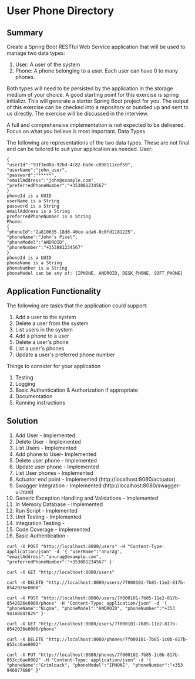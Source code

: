 User Phone Directory
==========  
        
## Summary

Create a Spring Boot RESTful Web Service application that will be used to manage two data types: 

1. User: A user of the system 
2. Phone: A phone belonging to a user. Each user can have 0 to many phones. 

Both types will need to be persisted by the application in the storage medium of your choice. 
A good starting point for this exercise is spring initializr. This will generate a starter Spring Boot
project for you. The output of this exercise can be checked into a repository or bundled up and sent to
us directly. The exercise will be discussed in the interview. 

A full and comprehensive implementation is not expected to be delivered. Focus on what you believe is most important. 
Data Types 

The following are representations of the two data types. These are not final and can be tailored to suit your application as needed. User: 
```curl
{ 
"userId":"93f3ed0a-92bd-4c82-ba0e-c098111cef59", 
"userName":"john_user", 
"password":"*****", 
"emailAddress":"john@example.com", 
"preferredPhoneNumber":"+353881234567" 
} 
phoneId is a UUID 
userName is a String 
password is a String 
emailAddress is a String 
preferredPhoneNumber is a String 
Phone: 
{ 
"phoneId":"2a810635-18d0-40ce-ada6-0c0fd1181225", 
"phoneName":"John's Pixel", 
"phoneModel":"ANDROID", 
"phoneNumber":"+353881234567" 
} 
phoneId is a UUID 
phoneName is a String 
phoneNumber is a String 
phoneModel can be any of: [IPHONE, ANDROID, DESK_PHONE, SOFT_PHONE] 
```
## Application Functionality 
The following are tasks that the application could support: 

1. Add a user to the system 
2. Delete a user from the system 
3. List users in the system 
4. Add a phone to a user 
5. Delete a user's phone 
6. List a user's phones 
7. Update a user's preferred phone number 

Things to consider for your application 
1. Testing 
2. Logging 
3. Basic Authentication & Authorization if appropriate 
4. Documentation 
5. Running instructions


## Solution
1. Add User - Implemented  
2. Delete User - Implemented
3. List Users - Implemented
4. Add phone to User- Implemented
5. Delete user phone - Implemented
6. Update user phone - Implemented
7. List User phones - Implemented
8. Actuator end point - Implemented (http://localhost:8080/actuator)
9. Swagger Integration - Implemented (http://localhost:8080/swagger-ui.html)
10. Generic Exception Handling and Validations - Implemented
11. In Memory Database - Implemented
12. Run Script - Implemented
13. Unit Testing - Implemented
14. Integration Testing - 
15. Code Coverage - Implemented
16. Basic Authentication - 

```curl
curl -X POST "http://localhost:8080/users" -H "Content-Type: application/json" -d '{ "userName":"anurag", "emailAddress":"anurag@example.com", "preferredPhoneNumber":"+353881234567" }'

curl -X GET "http://localhost:8080/users"

curl -X DELETE "http://localhost:8080/users/7f000101-7b85-11e2-817b-8542026e0000"

curl -X POST "http://localhost:8080/users/7f000101-7b85-11e2-817b-8542026e0000/phone" -H "Content-Type: application/json" -d '{ "phoneName":"Nigma", "phoneModel":"ANDROID", "phoneNumber":"+353 94188847829" }'

curl -X GET "http://localhost:8080/users/7f000101-7b85-11e2-817b-8542026e0000/phone"

curl -X DELETE "http://localhost:8080/phones/7f000101-7b85-1c0b-817b-853cc6ae0002"

curl -X PUT "http://localhost:8080/phones/7f000101-7b85-1c0b-817b-853cc6ae0002" -H "Content-Type: application/json" -d '{ "phoneName":"Grimloack", "phoneModel":"IPHONE", "phoneNumber":"+353 946077680" }'
```

